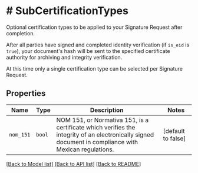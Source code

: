 # # SubCertificationTypes

Optional certification types to be applied to your Signature Request after completion.

After all parties have signed and completed identity verification (if `is_eid` is `true`), your document&#39;s hash will be sent to the specified certificate authority for archiving and integrity verification.

At this time only a single certification type can be selected per Signature Request.

## Properties

Name | Type | Description | Notes
------------ | ------------- | ------------- | -------------
| `nom_151` | ```bool``` |  NOM 151, or Normativa 151, is a certificate which verifies the integrity of an electronically signed document in compliance with Mexican regulations.  |  [default to false] |

[[Back to Model list]](../../README.md#models) [[Back to API list]](../../README.md#endpoints) [[Back to README]](../../README.md)
